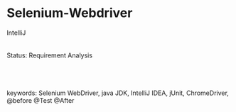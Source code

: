 # Selenium-Webdriver
IntelliJ 
<br><br><br>
Status: Requirement Analysis
<br>
<br>
<br>
<br>
<br>
keywords: Selenium WebDriver, java JDK, IntelliJ IDEA, jUnit, ChromeDriver, @before @Test @After
